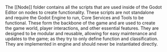 The [[Node]] folder contains all the scripts that are used inside of the Godot Editor on nodes to create functionality. These scripts are not standalone and require the Godot Engine to run, Core Services and Tools to be functional.
These form the backbone of the game and are used to create the game world, player interactions, and other essential features. They are designed to be modular and reusable, allowing for easy maintenance and updates to the game; as they try to only define function and classification.
They are implemented in engine and should never be instantiated directly.